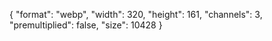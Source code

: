 {
  "format": "webp",
  "width": 320,
  "height": 161,
  "channels": 3,
  "premultiplied": false,
  "size": 10428
}